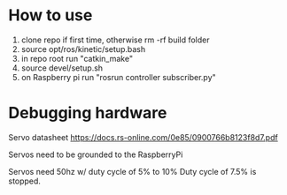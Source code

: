 # How to use

1. clone repo if first time, otherwise rm -rf build folder
2. source opt/ros/kinetic/setup.bash
3. in repo root run "catkin_make"
4. source devel/setup.sh
5. on Raspberry pi run "rosrun controller subscriber.py"

# Debugging hardware

Servo datasheet
https://docs.rs-online.com/0e85/0900766b8123f8d7.pdf

Servos need to be grounded to the RaspberryPi

Servos need 50hz w/ duty cycle of 5% to 10%
Duty cycle of 7.5% is stopped.